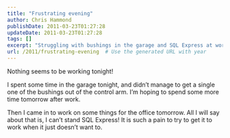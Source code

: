 ```yaml
---
title: "Frustrating evening"
author: Chris Hammond
publishDate: 2011-03-23T01:27:28
updateDate: 2011-03-23T01:27:28
tags: []
excerpt: "Struggling with bushings in the garage and SQL Express at work? Find out how to tackle these challenges in our latest blog post. #garagerepairs #SQLissues"
url: /2011/frustrating-evening  # Use the generated URL with year
---
```

<p>Nothing seems to be working tonight!</p>  <p>I spent some time in the garage tonight, and didn’t manage to get a single one of the bushings out of the control arm. I’m hoping to spend some more time tomorrow after work.</p>  <p>Then I came in to work on some things for the office tomorrow. All I will say about that is, I can’t stand SQL Express! It is such a pain to try to get it to work when it just doesn’t want to.</p>

